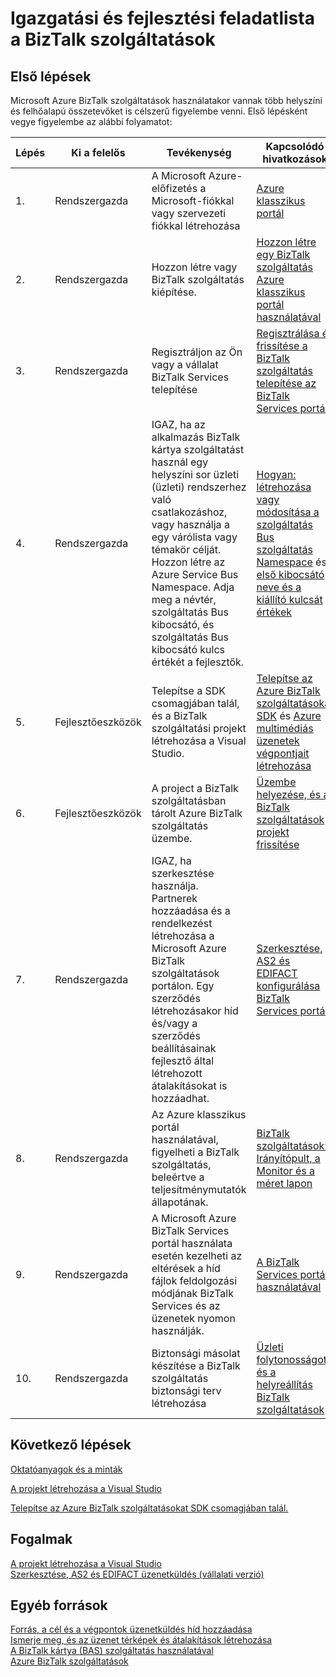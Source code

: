 <properties
    pageTitle="Felügyeleti és fejlesztési tevékenységlista BizTalk szolgáltatások |} Microsoft Azure"
    description="Tervezés és a feladat támogatásáról Azure BizTalk szolgáltatások telepítésével."
    services="biztalk-services"
    documentationCenter=""
    authors="msftman"
    manager="erikre"
    editor=""/>

<tags
    ms.service="biztalk-services"
    ms.workload="integration"
    ms.tgt_pltfrm="na"
    ms.devlang="na"
    ms.topic="article"
    ms.date="08/15/2016"
    ms.author="deonhe"/>

# <a name="administration-and-development-task-list-in-biztalk-services"></a>Igazgatási és fejlesztési feladatlista a BizTalk szolgáltatások  

## <a name="getting-started"></a>Első lépések
Microsoft Azure BizTalk szolgáltatások használatakor vannak több helyszíni és felhőalapú összetevőket is célszerű figyelembe venni. Első lépésként vegye figyelembe az alábbi folyamatot:  

|Lépés|Ki a felelős|Tevékenység|Kapcsolódó hivatkozások|
|----|----|----|----|
|1.|Rendszergazda|A Microsoft Azure-előfizetés a Microsoft-fiókkal vagy szervezeti fiókkal létrehozása|[Azure klasszikus portál](http://go.microsoft.com/fwlink/p/?LinkID=213885)|
|2.|Rendszergazda|Hozzon létre vagy BizTalk szolgáltatás kiépítése.|[Hozzon létre egy BizTalk szolgáltatás Azure klasszikus portál használatával](http://go.microsoft.com/fwlink/p/?LinkID=302280)|
|3.|Rendszergazda|Regisztráljon az Ön vagy a vállalat BizTalk Services telepítése|[Regisztrálása és frissítése a BizTalk szolgáltatás telepítése az BizTalk Services portál](https://msdn.microsoft.com/library/azure/hh689837.aspx)|
|4.|Rendszergazda|IGAZ, ha az alkalmazás BizTalk kártya szolgáltatást használ egy helyszíni sor üzleti (üzleti) rendszerhez való csatlakozáshoz, vagy használja a egy várólista vagy témakör célját.  Hozzon létre az Azure Service Bus Namespace. Adja meg a névtér, szolgáltatás Bus kibocsátó, és szolgáltatás Bus kibocsátó kulcs értékét a fejlesztők.|[Hogyan: létrehozása vagy módosítása a szolgáltatás Bus szolgáltatás Namespace](../service-bus-messaging/service-bus-dotnet-get-started-with-queues.md) és [első kibocsátó neve és a kiállító kulcsát értékek](biztalk-issuer-name-issuer-key.md)|
|5.|Fejlesztőeszközök|Telepítse a SDK csomagjában talál, és a BizTalk szolgáltatási projekt létrehozása a Visual Studio.|[Telepítse az Azure BizTalk szolgáltatásokat SDK](https://msdn.microsoft.com/library/azure/hh689760.aspx) és [Azure multimédiás üzenetek végpontjait létrehozása](https://msdn.microsoft.com/library/azure/hh689766.aspx)|
|6.|Fejlesztőeszközök|A project a BizTalk szolgáltatásban tárolt Azure BizTalk szolgáltatás üzembe.|[Üzembe helyezése, és a BizTalk szolgáltatások projekt frissítése](https://msdn.microsoft.com/library/azure/hh689881.aspx)|
|7.|Rendszergazda|IGAZ, ha szerkesztése használja.  Partnerek hozzáadása és a rendelkezést létrehozása a Microsoft Azure BizTalk szolgáltatások portálon. Egy szerződés létrehozásakor híd és/vagy a szerződés beállításainak fejlesztő által létrehozott átalakításokat is hozzáadhat.|[Szerkesztése, AS2 és EDIFACT konfigurálása BizTalk Services portál](https://msdn.microsoft.com/library/azure/hh689853.aspx)|
|8.|Rendszergazda|Az Azure klasszikus portál használatával, figyelheti a BizTalk szolgáltatás, beleértve a teljesítménymutatók állapotának.|[BizTalk szolgáltatások: Irányítópult, a Monitor és a méret lapon](http://go.microsoft.com/fwlink/p/?LinkID=302281)|
|9.|Rendszergazda|A Microsoft Azure BizTalk Services portál használata esetén kezelheti az eltérések a híd fájlok feldolgozási módjának BizTalk Services és az üzenetek nyomon használják.|[A BizTalk Services portál használatával](https://msdn.microsoft.com/library/azure/dn874043.aspx)|
|10.|Rendszergazda|Biztonsági másolat készítése a BizTalk szolgáltatás biztonsági terv létrehozása|[Üzleti folytonosságot és a helyreállítás BizTalk szolgáltatások](https://msdn.microsoft.com/library/azure/dn509557.aspx) |  
## <a name="next-steps"></a>Következő lépések
[Oktatóanyagok és a minták](https://msdn.microsoft.com/library/azure/hh689895.aspx)

[A projekt létrehozása a Visual Studio](https://msdn.microsoft.com/library/azure/hh689811.aspx)

[Telepítse az Azure BizTalk szolgáltatásokat SDK csomagjában talál.](https://msdn.microsoft.com/library/azure/hh689760.aspx)

## <a name="concepts"></a>Fogalmak
[A projekt létrehozása a Visual Studio](https://msdn.microsoft.com/library/azure/hh689811.aspx)  
[Szerkesztése, AS2 és EDIFACT üzenetküldés (vállalati verzió)](https://msdn.microsoft.com/library/azure/hh689898.aspx)  
## <a name="other-resources"></a>Egyéb források  
[Forrás, a cél és a végpontok üzenetküldés híd hozzáadása](https://msdn.microsoft.com/library/azure/hh689877.aspx)  
[Ismerje meg, és az üzenet térképek és átalakítások létrehozása](https://msdn.microsoft.com/library/azure/hh689905.aspx)  
[A BizTalk kártya (BAS) szolgáltatás használatával](https://msdn.microsoft.com/library/azure/hh689889.aspx)  
[Azure BizTalk szolgáltatások](http://go.microsoft.com/fwlink/p/?LinkID=303664)
